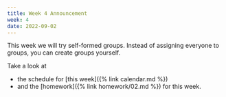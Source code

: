 ```yaml
---
title: Week 4 Announcement
week: 4
date: 2022-09-02
---
```


This week we will try self-formed groups. Instead of assigning 
everyone to groups, you can create groups yourself. 

Take a look at 
- the schedule for [this week]({% link calendar.md %})
- and the [homework]({% link homework/02.md %}) for this week. 

